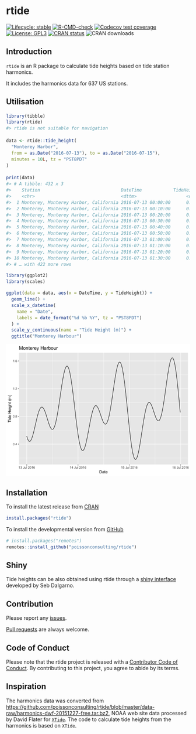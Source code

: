 
<!-- README.md is generated from README.Rmd. Please edit that file -->

# rtide

<!-- badges: start -->

[![Lifecycle:
stable](https://img.shields.io/badge/lifecycle-stable-brightgreen.svg)](https://lifecycle.r-lib.org/articles/stages.html#stable)
[![R-CMD-check](https://github.com/poissonconsulting/rtide/workflows/R-CMD-check/badge.svg)](https://github.com/poissonconsulting/rtide/actions)
[![Codecov test
coverage](https://codecov.io/gh/poissonconsulting/rtide/branch/master/graph/badge.svg)](https://codecov.io/gh/poissonconsulting/rtide?branch=master)
[![License:
GPL3](https://img.shields.io/badge/License-GPL3-blue.svg)](https://www.gnu.org/licenses/gpl-3.0.en.html)
[![CRAN
status](https://www.r-pkg.org/badges/version/rtide)](https://cran.r-project.org/package=rtide)
![CRAN downloads](https://cranlogs.r-pkg.org/badges/rtide)
<!-- badges: end -->

## Introduction

`rtide` is an R package to calculate tide heights based on tide station
harmonics.

It includes the harmonics data for 637 US stations.

## Utilisation

``` r
library(tibble)
library(rtide)
#> rtide is not suitable for navigation

data <- rtide::tide_height(
  "Monterey Harbor",
  from = as.Date("2016-07-13"), to = as.Date("2016-07-15"),
  minutes = 10L, tz = "PST8PDT"
)

print(data)
#> # A tibble: 432 x 3
#>    Station                               DateTime            TideHeight
#>    <chr>                                 <dttm>                   <dbl>
#>  1 Monterey, Monterey Harbor, California 2016-07-13 00:00:00      0.514
#>  2 Monterey, Monterey Harbor, California 2016-07-13 00:10:00      0.496
#>  3 Monterey, Monterey Harbor, California 2016-07-13 00:20:00      0.481
#>  4 Monterey, Monterey Harbor, California 2016-07-13 00:30:00      0.468
#>  5 Monterey, Monterey Harbor, California 2016-07-13 00:40:00      0.457
#>  6 Monterey, Monterey Harbor, California 2016-07-13 00:50:00      0.449
#>  7 Monterey, Monterey Harbor, California 2016-07-13 01:00:00      0.443
#>  8 Monterey, Monterey Harbor, California 2016-07-13 01:10:00      0.440
#>  9 Monterey, Monterey Harbor, California 2016-07-13 01:20:00      0.439
#> 10 Monterey, Monterey Harbor, California 2016-07-13 01:30:00      0.441
#> # … with 422 more rows
```

``` r
library(ggplot2)
library(scales)
```

``` r
ggplot(data = data, aes(x = DateTime, y = TideHeight)) +
  geom_line() +
  scale_x_datetime(
    name = "Date",
    labels = date_format("%d %b %Y", tz = "PST8PDT")
  ) +
  scale_y_continuous(name = "Tide Height (m)") +
  ggtitle("Monterey Harbour")
```

![](man/figures/README-unnamed-chunk-4-1.png)<!-- -->

## Installation

To install the latest release from [CRAN](https://cran.r-project.org)

``` r
install.packages("rtide")
```

To install the developmental version from
[GitHub](https://github.com/poissonconsulting/rtide)

``` r
# install.packages("remotes")
remotes::install_github("poissonconsulting/rtide")
```

## Shiny

Tide heights can be also obtained using rtide through a [shiny
interface](https://poissonconsulting.shinyapps.io/rtide/) developed by
Seb Dalgarno.

## Contribution

Please report any
[issues](https://github.com/poissonconsulting/rtide/issues).

[Pull requests](https://github.com/poissonconsulting/rtide/pulls) are
always welcome.

## Code of Conduct

Please note that the rtide project is released with a [Contributor Code
of
Conduct](https://contributor-covenant.org/version/2/0/CODE_OF_CONDUCT.html).
By contributing to this project, you agree to abide by its terms.

## Inspiration

The harmonics data was converted from
<https://github.com/poissonconsulting/rtide/blob/master/data-raw/harmonics-dwf-20151227-free.tar.bz2>,
NOAA web site data processed by David Flater for
[`XTide`](https://flaterco.com/xtide/). The code to calculate tide
heights from the harmonics is based on `XTide`.
